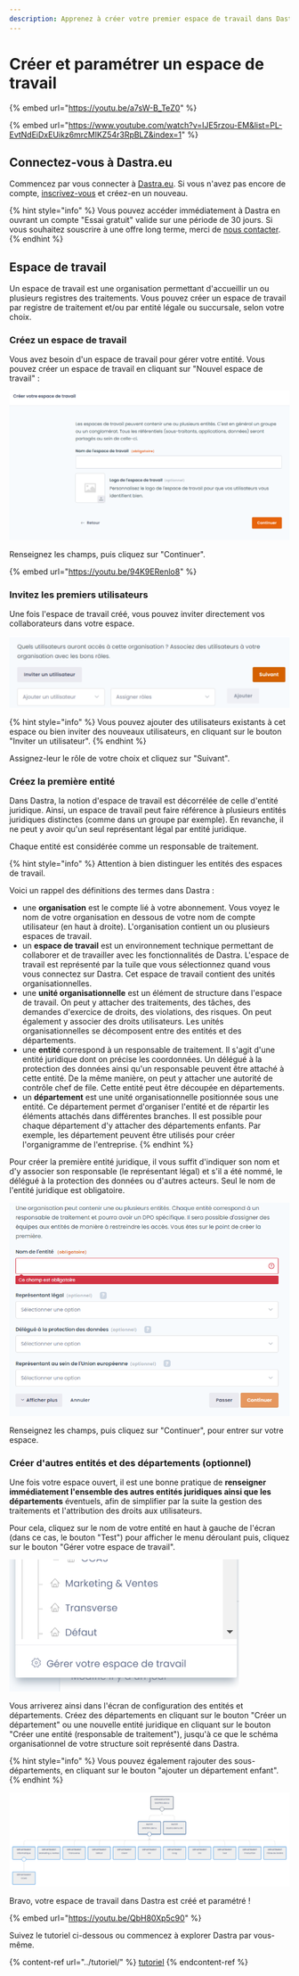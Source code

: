 ```yaml
---
description: Apprenez à créer votre premier espace de travail dans Dastra.
---
```


# Créer et paramétrer un espace de travail



{% embed url="https://youtu.be/a7sW-B_TeZ0" %}



{% embed url="https://www.youtube.com/watch?v=IJE5rzou-EM&list=PL-EvtNdEiDxEUikz6mrcMlKZ54r3RpBLZ&index=1" %}

## Connectez-vous à Dastra.eu&#x20;

Commencez par vous connecter à [Dastra.eu](https://www.dastra.eu/). Si vous n'avez pas encore de compte, [inscrivez-vous](https://app.dastra.eu/signup) et créez-en un nouveau.

{% hint style="info" %}
Vous pouvez accéder immédiatement à Dastra en ouvrant un compte "Essai gratuit" valide sur une période de 30 jours. Si vous souhaitez souscrire à une offre long terme,  merci de [nous contacter](https://www.dastra.eu/fr/contact?type=quote).
{% endhint %}

## Espace de travail

Un espace de travail est une organisation permettant d'accueillir un ou plusieurs registres des traitements. Vous pouvez créer un espace de travail par registre de traitement et/ou par entité légale ou succursale, selon votre choix.

### Créez un espace de travail

Vous avez besoin d'un espace de travail pour gérer votre entité. Vous pouvez créer un espace de travail en cliquant sur "Nouvel espace de travail" :

&#x20;

![](<../../.gitbook/assets/image (181).png>)

Renseignez les champs, puis cliquez sur "Continuer".



{% embed url="https://youtu.be/94K9ERenlo8" %}

### Invitez les premiers utilisateurs

Une fois l'espace de travail créé, vous pouvez inviter directement vos collaborateurs dans votre espace.&#x20;

![](<../../.gitbook/assets/image (129).png>)

{% hint style="info" %}
Vous pouvez ajouter des utilisateurs existants à cet espace ou bien inviter des nouveaux utilisateurs, en cliquant sur le bouton "Inviter un utilisateur".
{% endhint %}

Assignez-leur le rôle de votre choix et cliquez sur "Suivant".

### Créez la première entité&#x20;

Dans Dastra, la notion d'espace de travail est décorrélée de celle d'entité juridique. Ainsi, un espace de travail peut faire référence à plusieurs entités juridiques distinctes (comme dans un groupe par exemple). En revanche, il ne peut y avoir qu'un seul représentant légal par entité juridique.

Chaque entité est considérée comme un responsable de traitement.&#x20;



{% hint style="info" %}
Attention à bien distinguer les entités des espaces de travail.

Voici un rappel des définitions des termes dans Dastra :&#x20;

* une **organisation** est le compte lié à votre abonnement. Vous voyez le nom de votre organisation en dessous de votre nom de compte utilisateur (en haut à droite). L'organisation contient un ou plusieurs espaces de travail.
* un **espace de travail** est un environnement technique permettant de collaborer et de travailler avec les fonctionnalités de Dastra. L'espace de travail est représenté par la tuile que vous sélectionnez quand vous vous connectez sur Dastra. Cet espace de travail contient des unités organisationnelles.&#x20;
* une **unité organisationnelle** est un élément de structure dans l'espace de travail. On peut y attacher des traitements, des tâches, des demandes d'exercice de droits, des violations, des risques. On peut également y associer des droits utilisateurs. Les unités organisationnelles se décomposent entre des entités et des départements.
* une **entité** correspond à un responsable de traitement. Il s'agit d'une entité juridique dont on précise les coordonnées. Un délégué à la protection des données ainsi qu'un responsable peuvent être attaché à cette entité. De la même manière, on peut y attacher une autorité de contrôle chef de file. Cette entité peut être découpée en départements.
* un **département** est une unité organisationnelle positionnée sous une entité. Ce département permet d'organiser l'entité et de répartir les éléments attachés dans différentes branches. Il est possible pour chaque département d'y attacher des départements enfants. Par exemple, les département peuvent être utilisés pour créer l'organigramme de l'entreprise.&#x20;
{% endhint %}



Pour créer la première entité juridique, il vous suffit d'indiquer son nom et d'y associer son responsable (le représentant légal) et s'il a été nommé, le délégué à la protection des données ou d'autres acteurs. Seul le nom de l'entité juridique est obligatoire.

![](<../../.gitbook/assets/image (126).png>)

Renseignez les champs, puis cliquez sur "Continuer", pour entrer sur votre espace.

### Créer d'autres entités et des départements (optionnel)

Une fois votre espace ouvert, il est une bonne pratique de **renseigner immédiatement l'ensemble des autres entités juridiques ainsi que les départements** éventuels, afin de simplifier par la suite la gestion des traitements et l'attribution des droits aux utilisateurs.

Pour cela, cliquez sur le nom de votre entité en haut à gauche de l'écran (dans ce cas, le bouton "Test") pour afficher le menu déroulant puis, cliquez sur le bouton "Gérer votre espace de travail".

![](<../../.gitbook/assets/image (182).png>)

Vous arriverez ainsi dans l'écran de configuration des entités et départements. Créez des départements en cliquant sur le bouton "Créer un département" ou une nouvelle entité juridique en cliquant sur le bouton "Créer une entité (responsable de traitement"), jusqu'à ce que le schéma organisationnel de votre structure soit représenté dans Dastra.

{% hint style="info" %}
Vous pouvez également rajouter des sous-départements, en cliquant sur le bouton "ajouter un département enfant".
{% endhint %}

![La vision "Organigramme" générée dans Dastra.](<../../.gitbook/assets/image (128).png>)

Bravo, votre espace de travail dans Dastra est créé et paramétré !&#x20;



{% embed url="https://youtu.be/QbH80Xp5c90" %}



Suivez le tutoriel ci-dessous ou commencez à explorer Dastra par vous-même.&#x20;

{% content-ref url="../tutoriel/" %}
[tutoriel](../tutoriel/)
{% endcontent-ref %}









